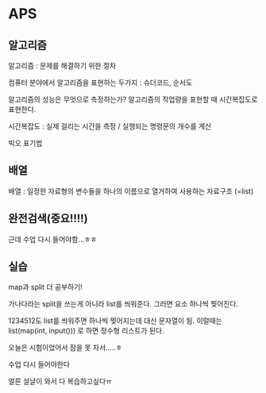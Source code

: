 # APS

## 알고리즘

알고리즘 : 문제를 해결하기 위한 절차

컴퓨터 분야에서 알고리즘을 표현하는 두가지 : 슈더코드, 순서도

알고리즘의 성능은 무엇으로 측정하는가? 알고리즘의 작업량을 표현할 때 시간복잡도로 표현한다.

시간복잡도 : 실제 걸리는 시간을 측정 / 실행되는 명령문의 개수를 계산

빅오 표기법



## 배열

배열 : 일정한 자료형의 변수들을 하나의 이름으로 열거하여 사용하는 자료구조 (=list)



## 완전검색(중요!!!!)

근데 수업 다시 들어야함...ㅎㅎ



## 실습

map과 split 더 공부하기!

가나다라는 split을 쓰는게 아니라 list를 씌워준다. 그러면 요소 하나씩 찢어진다.

1234512도 list를 씌워주면 하나씩 찢어지는데 대신 문자열이 됨.
이럴때는 list(map(int, input())) 로 하면 정수형 리스트가 된다.







오늘은 시험이었어서 잠을 못 자서.....ㅎ

수업 다시 들어야한다

얼른 설날이 와서 다 복습하고싶다ㅠ

